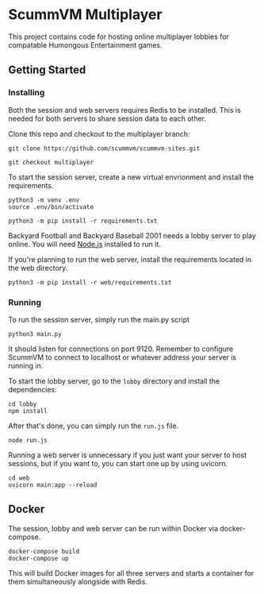 # ScummVM Multiplayer

This project contains code for hosting online multiplayer lobbies for compatable Humongous Entertainment games.

## Getting Started
### Installing
Both the session and web servers requires Redis to be installed.  This is needed for both servers to share session data to each other.

Clone this repo and checkout to the multiplayer branch:
```
git clone https://github.com/scummvm/scummvm-sites.git

git checkout multiplayer
```

To start the session server, create a new virtual envrionment and install the requirements.
```
python3 -m venv .env
source .env/bin/activate

python3 -m pip install -r requirements.txt
```

Backyard Football and Backyard Baseball 2001 needs a lobby server to play online.  You will need
[Node.js](https://nodejs.org/en/) installed to run it.

If you're planning to run the web server, install the requirements located in the web directory.
```
python3 -m pip install -r web/requirements.txt
```

### Running
To run the session server, simply run the main.py script
```
python3 main.py
```
It should listen for connections on port 9120.  Remember to configure ScummVM to connect to localhost or whatever address your server is running in.

To start the lobby server, go to the `lobby` directory and install the dependencies:
```
cd lobby
npm install
```

After that's done, you can simply run the `run.js` file.
```
node run.js
```

Running a web server is unnecessary if you just want your server to host sessions, but if you want to, you can start one up by using uvicorn.
```
cd web
uvicorn main:app --reload
```

## Docker
The session, lobby and web server can be run within Docker via docker-compose.
```
docker-compose build
docker-compose up
```

This will build Docker images for all three servers and starts a container for them simultaneously alongside with Redis.
